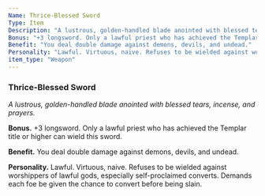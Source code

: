 ```yaml
---
Name: Thrice-Blessed Sword
Type: Item
Description: "A lustrous, golden-handled blade anointed with blessed tears, incense, and prayers."
Bonus: "+3 longsword. Only a lawful priest who has achieved the Templar title or higher can wield this sword."
Benefit: "You deal double damage against demons, devils, and undead."
Personality: "Lawful. Virtuous, naive. Refuses to be wielded against worshippers of lawful gods, especially self-proclaimed converts. Demands each foe be given the chance to convert before being slain."
item_type: "Weapon"
---
```


### Thrice-Blessed Sword

_A lustrous, golden-handled blade anointed with blessed tears, incense, and prayers._

**Bonus.** +3 longsword. Only a lawful priest who has achieved the Templar title or higher can wield this sword.

**Benefit.** You deal double damage against demons, devils, and undead.

**Personality.** Lawful. Virtuous, naive. Refuses to be wielded against worshippers of lawful gods, especially self-proclaimed converts. Demands each foe be given the chance to convert before being slain.

